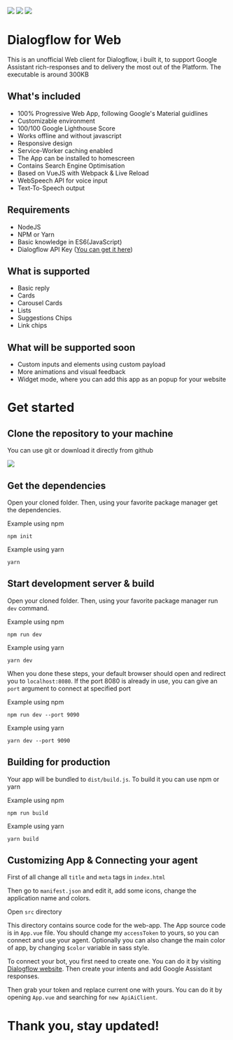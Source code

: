 ![](https://imgur.com/YkOoS4h.png)
![](https://imgur.com/g3KyOqV.png)
![](https://imgur.com/IsVxh0U.png)

# Dialogflow for Web

This is an unofficial Web client for Dialogflow, i built it, to support Google Assistant rich-responses and to delivery the most out of the Platform. The executable is around 300KB

## What's included

- 100% Progressive Web App, following Google's Material guidlines
- Customizable environment
- 100/100 Google Lighthouse Score
- Works offline and without javascript
- Responsive design
- Service-Worker caching enabled
- The App can be installed to homescreen
- Contains Search Engine Optimisation
- Based on VueJS with Webpack & Live Reload
- WebSpeech API for voice input
- Text-To-Speech output

## Requirements
- NodeJS
- NPM or Yarn
- Basic knowledge in ES6(JavaScript)
- Dialogflow API Key ([You can get it here](https://dialogflow.com))

## What is supported
- Basic reply
- Cards
- Carousel Cards
- Lists
- Suggestions Chips
- Link chips

## What will be supported soon
- Custom inputs and elements using custom payload
- More animations and visual feedback
- Widget mode, where you can add this app as an popup for your website

# Get started

## Clone the repository to your machine

You can use git or download it directly from github

![](https://imgur.com/bpHE9K6.png)

## Get the dependencies
Open your cloned folder. Then, using your favorite package manager get the dependencies.

Example using npm

`npm init`

Example using yarn

`yarn`

## Start development server & build

Open your cloned folder. Then, using your favorite package manager run `dev` command.

Example using npm

`npm run dev`

Example using yarn

`yarn dev`

When you done these steps, your default browser should open and redirect you to `localhost:8080`. If the port 8080 is already in use, you can give an `port` argument to connect at specified port

Example using npm

`npm run dev --port 9090`

Example using yarn

`yarn dev --port 9090`

## Building for production

Your app will be bundled to `dist/build.js`.
To build it you can use npm or yarn

Example using npm

`npm run build`

Example using yarn

`yarn build`


## Customizing App & Connecting your agent

First of all change all `title` and `meta` tags in `index.html`

Then go to `manifest.json` and edit it, add some icons, change the application name and colors.

Open `src` directory

This directory contains source code for the web-app. The App source code is in `App.vue` file. You should change my `accessToken` to yours, so you can connect and use your agent. Optionally you can also change the main color of app, by changing `$color` variable in sass style.

To connect your bot, you first need to create one. You can do it by visiting [Dialogflow website](https://dialogflow.com). Then create your intents and add Google Assistant responses.

Then grab your token and replace current one with yours. You can do it by opening `App.vue` and searching for `new ApiAiClient`.

# Thank you, stay updated!